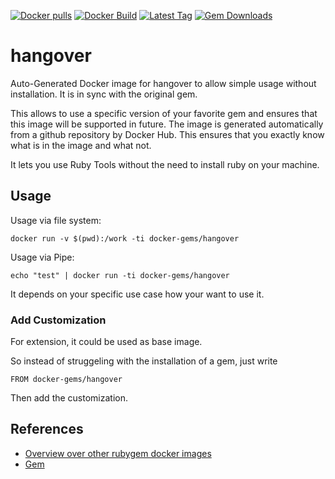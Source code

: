 [![Docker pulls](https://img.shields.io/docker/pulls/rubygem/hangover.svg)](https://hub.docker.com/r/rubygem/hangover/)
[![Docker Build](https://img.shields.io/docker/automated/rubygem/hangover.svg)](https://hub.docker.com/r/rubygem/hangover/)
[![Latest Tag](https://img.shields.io/github/tag/docker-rubygem/hangover.svg)](https://hub.docker.com/r/rubygem/hangover/)
[![Gem Downloads](https://img.shields.io/gem/dt/hangover.svg)](https://rubygems.org/gems/hangover/)
# hangover

Auto-Generated Docker image for hangover to allow simple usage without installation.
It is in sync with the original gem.

This allows to use a specific version of your favorite gem and ensures that this image will be supported in future.
The image is generated automatically from a github repository by Docker Hub.
This ensures that you exactly know what is in the image and what not.

It lets you use Ruby Tools without the need to install ruby on your machine.

## Usage

Usage via file system:

`docker run -v $(pwd):/work -ti docker-gems/hangover`

Usage via Pipe:

`echo "test" | docker run -ti docker-gems/hangover`

It depends on your specific use case how your want to use it.

### Add Customization

For extension, it could be used as base image.

So instead of struggeling with the installation of a gem, just write

`FROM docker-gems/hangover`

Then add the customization.

## References

 - [Overview over other rubygem docker images](https://github.com/thinkbot/docker-rubygem)
 - [Gem](https://rubygems.org/gems/hangover/)

